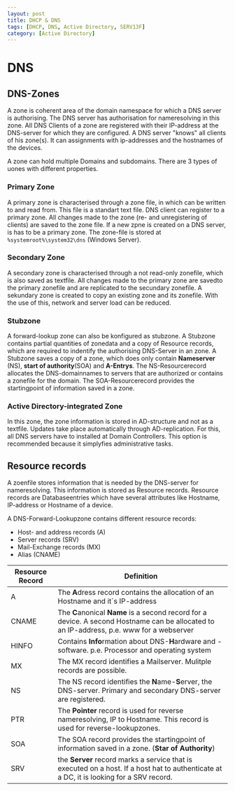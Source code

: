 ```yaml
---
layout: post
title: DHCP & DNS   
tags: [DHCP, DNS, Active Directory, SERV13F]
category: [Active Directory]
---
```


# DNS

## DNS-Zones

A zone is coherent area of the domain namespace for which a DNS server is authorising. The DNS server has authorisation for nameresolving in this zone.
All DNS Clients of a zone are registered with their IP-address at the DNS-server for which they are configured.
A DNS server "knows" all clients of his zone(s). It can assignments with ip-addresses and the hostnames of the devices.

A zone can hold multiple Domains and subdomains.
There are 3 types of uones with different properties.

### Primary Zone

A primary zone is characterised through a zone file, in which can be written to and read from. This file is a standart text file.
DNS client can register to a primary zone.
All changes made to the zone (re- and unregistering of clients) are saved to the zone file.
If a new zpne is created on a DNS server, is has to be a primary zone.
The zone-file is stored at `%systemroot%\system32\dns` (Windows Server).

### Secondary Zone

A secondary zone is characterised through a not read-only zonefile, which is also saved as textfile.
All changes made to the primary zone are savedto the primary zonefile and are replicated to the secundary zonefile. A sekundary zone is created to copy an existing zone and its zonefile.
With the use of this, network and server load can be reduced.

### Stubzone

A forward-lookup zone can also be konfigured as stubzone. A Stubzone contains partial quantities of zonedata and a copy of Resource records, which are required to indentify the authorising DNS-Server in an zone.
A Stubzone saves a copy of a zone, which does only contain **Nameserver** (NS), **start of authority**(SOA) and **A-Entrys**. The NS-Resourcerecord allocates the DNS-domainnames to servers that are authorized or contains a zonefile for the domain.
The SOA-Resourcerecord provides the startingpoint of information saved in a zone.

### Active Directory-integrated Zone

In this zone, the zone information is stored in AD-structure and not as a textfile. Updates take place automatically through AD-replication. For this, all DNS servers have to installed at Domain Controllers.
This option is recommended because it simplyfies administrative tasks.

## Resource records

A zoenfile stores information that is needed by the DNS-server for nameresolving. This information is stored as Resource records. 
Resource records are Databaseentries which have several attributes like Hostname, IP-address or Hostname of a device.

A DNS-Forward-Lookupzone contains different resource records:

-   Host- and address records (A)
-   Server records (SRV)
-   Mail-Exchange records (MX)
-   Alias (CNAME)

|Resource Record|Definition|
|---|---|
|A|The **A**dress record contains the allocation of an Hostname and it´s IP-address|
|CNAME|The **C**anonical **Name** is a second record for a device. A second Hostname can be allocated to an IP-address, p.e. www for a webserver |
|HINFO|Contains **Info**rmation about DNS-**H**ardware and -software. p.e. Processor and operating system|
|MX|The MX record identifies a Mailserver. Mulitple records are possible.|
|NS|The NS record identifies the **N**ame-**S**erver, the DNS-server. Primary and secondary DNS-server are registered.|
|PTR|The **Pointer** record is used for reverse nameresolving, IP to Hostname. This record is used for reverse-lookupzones.|
|SOA|The SOA record provides the startingpoint of information saved in a zone. (**Star of Authority**)|
|SRV|the **Server** record marks a service that is executed on a host. If a host hat to authenticate at a DC, it is looking for a SRV record.|


